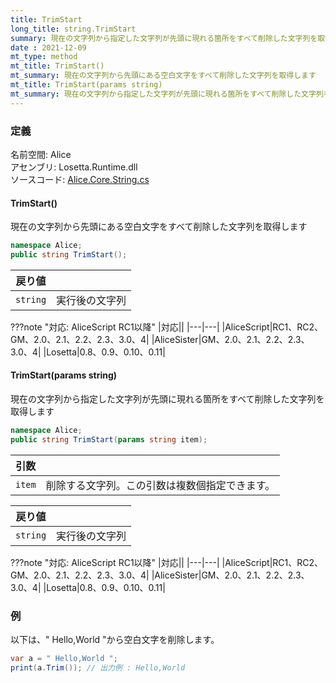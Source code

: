 ```yaml
---
title: TrimStart
long_title: string.TrimStart
summary: 現在の文字列から指定した文字列が先頭に現れる箇所をすべて削除した文字列を取得します
date : 2021-12-09
mt_type: method
mt_title: TrimStart()
mt_summary: 現在の文字列から先頭にある空白文字をすべて削除した文字列を取得します
mt_title: TrimStart(params string)
mt_summary: 現在の文字列から指定した文字列が先頭に現れる箇所をすべて削除した文字列を取得します
---
```


### 定義
名前空間: Alice<br/>
アセンブリ: Losetta.Runtime.dll<br/>
ソースコード: [Alice.Core.String.cs](https://github.com/WSOFT-Project/Losetta/blob/master/Losetta.Runtime/Core/Extension/Alice.Core.String.cs)

#### TrimStart()

現在の文字列から先頭にある空白文字をすべて削除した文字列を取得します

```cs title="AliceScript"
namespace Alice;
public string TrimStart();
```

|戻り値| |
|-|-|
|`string`|実行後の文字列|

???note "対応: AliceScript RC1以降"
    |対応||
    |---|---|
    |AliceScript|RC1、RC2、GM、2.0、2.1、2.2、2.3、3.0、4|
    |AliceSister|GM、2.0、2.1、2.2、2.3、3.0、4|
    |Losetta|0.8、0.9、0.10、0.11|

#### TrimStart(params string)

現在の文字列から指定した文字列が先頭に現れる箇所をすべて削除した文字列を取得します

```cs title="AliceScript"
namespace Alice;
public string TrimStart(params string item);
```

|引数| |
|-|-|
|`item`|削除する文字列。この引数は複数個指定できます。|

|戻り値| |
|-|-|
|`string`|実行後の文字列|

???note "対応: AliceScript RC1以降"
    |対応||
    |---|---|
    |AliceScript|RC1、RC2、GM、2.0、2.1、2.2、2.3、3.0、4|
    |AliceSister|GM、2.0、2.1、2.2、2.3、3.0、4|
    |Losetta|0.8、0.9、0.10、0.11|

### 例
以下は、" Hello,World "から空白文字を削除します。

```cs title="AliceScript"
var a = " Hello,World ";
print(a.Trim()); // 出力例 : Hello,World
```
